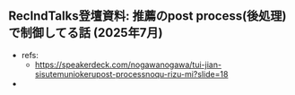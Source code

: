 ## RecIndTalks登壇資料: 推薦のpost process(後処理)で制御してる話 (2025年7月)

- refs: 
  - https://speakerdeck.com/nogawanogawa/tui-jian-sisutemuniokerupost-processnoqu-rizu-mi?slide=18
- 
